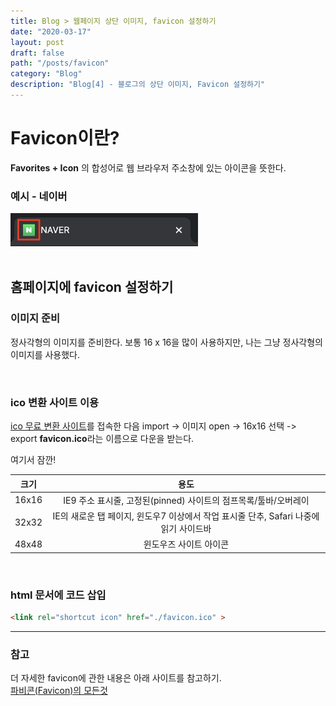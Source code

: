 ```yaml
---
title: Blog > 웹페이지 상단 이미지, favicon 설정하기
date: "2020-03-17"
layout: post
draft: false
path: "/posts/favicon"
category: "Blog"
description: "Blog[4] - 블로그의 상단 이미지, Favicon 설정하기"
---
```


# Favicon이란?
**Favorites + Icon** 의 합성어로 웹 브라우저 주소창에 있는 아이콘을 뜻한다.

### 예시 - 네이버
<img src="favicon-example.png" width="300px" height=""/>

<br/>
<br/>

## 홈페이지에 favicon 설정하기
### 이미지 준비
정사각형의 이미지를 준비한다.
보통 16 x 16을 많이 사용하지만, 나는 그냥 정사각형의 이미지를 사용했다.

<br/>

### ico 변환 사이트 이용
[ico 무료 변환 사이트](http://www.xiconeditor.com/)를 접속한 다음
import -> 이미지 open -> 16x16 선택 -> export
**favicon.ico**라는 이름으로 다운을 받는다.

 여기서 잠깐!

| 크기 | 용도 |
|:----------:|:----------:|
| 16x16 | IE9 주소 표시줄, 고정된(pinned) 사이트의 점프목록/툴바/오버레이 |
| 32x32 | IE의 새로운 탭 페이지, 윈도우7 이상에서 작업 표시줄 단추, Safari 나중에 읽기 사이드바 |
| 48x48 | 윈도우즈 사이트 아이콘 |

<br/>

### html 문서에 코드 삽입
```html
<link rel="shortcut icon" href="./favicon.ico" >
```

---
### 참고
더 자세한 favicon에 관한 내용은 아래 사이트를 참고하기.<br/>
[파비콘(Favicon)의 모든것](https://webdir.tistory.com/337)